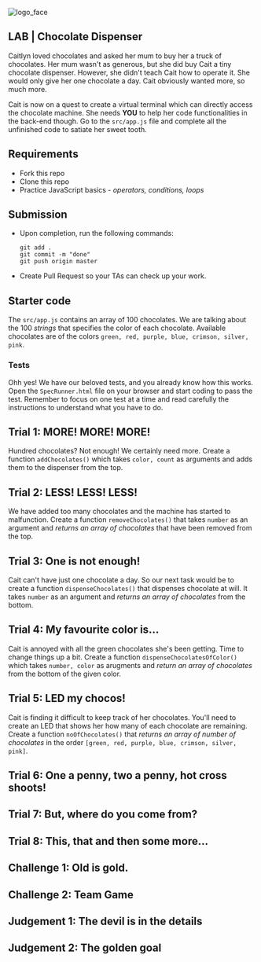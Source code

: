 ![logo_face](https://www.focusacademy.in/images/face_logo.svg)

## LAB | Chocolate Dispenser
    
Caitlyn loved chocolates and asked her mum to buy her a truck of chocolates. Her mum wasn't as generous, but she did buy Cait a tiny chocolate dispenser. However, she didn't teach Cait how to operate it. She would only give her one chocolate a day. Cait obviously wanted more, so much more.

Cait is now on a quest to create a virtual terminal which can directly access the chocolate machine. She needs **YOU** to help her code functionalities in the back-end though. Go to the `src/app.js` file and complete all the unfinished code to satiate her sweet tooth.

## Requirements

- Fork this repo
- Clone this repo
- Practice JavaScript basics - _operators, conditions, loops_

## Submission

- Upon completion, run the following commands:

  ```
  git add .
  git commit -m "done"
  git push origin master
  ```

- Create Pull Request so your TAs can check up your work.

## Starter code

The `src/app.js` contains an array of 100 chocolates. We are talking about the 100 _strings_ that specifies the color of each chocolate. Available chocolates are of the colors `green, red, purple, blue, crimson, silver, pink`.

### Tests

Ohh yes! We have our beloved tests, and you already know how this works. Open the `SpecRunner.html` file on your browser and start coding to pass the test. Remember to focus on one test at a time and read carefully the instructions to understand what you have to do.

## Trial 1: MORE! MORE! MORE!

Hundred chocolates? Not enough! We certainly need more. Create a function `addChocolates()` which takes `color, count` as arguments and adds them to the dispenser from the top.

## Trial 2: LESS! LESS! LESS!

We have added too many chocolates and the machine has started to malfunction. Create a function `removeChocolates()` that takes `number` as an argument and _returns an array of chocolates_ that have been removed from the top.

## Trial 3: One is not enough!

Cait can't have just one chocolate a day. So our next task would be to create a function `dispenseChocolates()` that dispenses chocolate at will. It takes `number` as an argument and _returns an array of chocolates_ from the bottom.

## Trial 4: My favourite color is...

Cait is annoyed with all the green chocolates she's been getting. Time to change things up a bit. Create a function `dispenseChocolatesOfColor()` which takes `number, color` as arugments and _return an array of chocolates_ from the bottom of the given color.

## Trial 5: LED my chocos!

Cait is finding it difficult to keep track of her chocolates. You'll need to create an LED that shows her how many of each chocolate are remaining. Create a function `noOfChocolates()` that _returns an array of number of chocolates_ in the order `[green, red, purple, blue, crimson, silver, pink]`.

## Trial 6: One a penny, two a penny, hot cross shoots!



## Trial 7: But, where do you come from?



## Trial 8: This, that and then some more...



## Challenge 1: Old is gold.



## Challenge 2: Team Game



## Judgement 1: The devil is in the details



## Judgement 2: The golden goal

